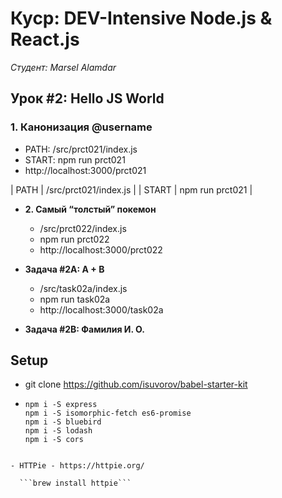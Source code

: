 # Куср: DEV-Intensive Node.js & React.js

*Студент: Marsel Alamdar*

## Урок #2: Hello JS World

### 1. Канонизация @username
- PATH: /src/prct021/index.js
- START: npm run prct021
- http://localhost:3000/prct021

| PATH  | /src/prct021/index.js  |
| START  | npm run prct021  |

- **2. Самый “толстый” покемон**
  + /src/prct022/index.js
  + npm run prct022
  + http://localhost:3000/prct022

- **Задача #2A: A + B**
  + /src/task02a/index.js
  + npm run task02a
  + http://localhost:3000/task02a

- **Задача #2B: Фамилия И. О.**

## Setup
- git clone https://github.com/isuvorov/babel-starter-kit
- ```npm i
  npm i -S express
  npm i -S isomorphic-fetch es6-promise
  npm i -S bluebird
  npm i -S lodash
  npm i -S cors
```

- HTTPie - https://httpie.org/

  ```brew install httpie```
